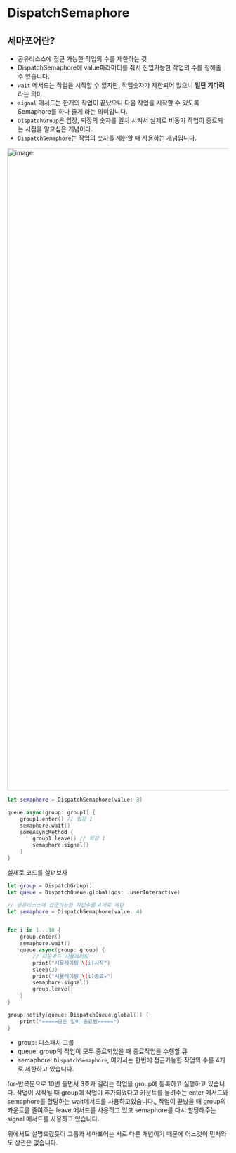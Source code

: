 # DispatchSemaphore
## 세마포어란?
- 공유리소스에 접근 가능한 작업의 수를 제한하는 것
- DispatchSemaphore에 value파라미터를 줘서 진입가능한 작업의 수를 정해줄 수 있습니다.
- `wait` 메서드는 작업을 시작할 수 있지만, 작업숫자가 제한되어 있으니 **일단 기다려**라는 의미.
- `signal` 메서드는 한개의 작업이 끝났으니 다음 작업을 시작할 수 있도록 Semaphore를 하나 줄게 라는 의미입니다.
- `DispatchGroup`은 입장, 퇴장의 숫자를 일치 시켜서 실제로 비동기 작업이 종료되는 시점을 알고싶은 개념이다.
- `DispatchSemaphore`는 작업의 숫자를 제한할 때 사용하는 개념입니다.

<img width="1463" alt="image" src="https://user-images.githubusercontent.com/76734067/209788958-b4b5af85-dba1-4de3-8efe-d81b8587b2c9.png">

```swift
let semaphore = DispatchSemaphore(value: 3)

queue.async(group: group1) {
    group1.enter() // 입장 1
    semaphore.wait()
    someAsyncMethod {
        group1.leave() // 퇴장 1
        semaphore.signal()
    }
}
```

실제로 코드를 살펴보자
```swift
let group = DispatchGroup()
let queue = DispatchQueue.global(qos: .userInteractive)

// 공유리소스에 접근가능한 작업수를 4개로 제한
let semaphore = DispatchSemaphore(value: 4)


for i in 1...10 {
    group.enter()
    semaphore.wait()
    queue.async(group: group) {
        // 다운로드 시뮬레이팅
        print("시뮬레이팅 \(i)시작")
        sleep(3)
        print("시뮬레이팅 \(i)종료★")
        semaphore.signal()
        group.leave()
    }
}

group.notify(queue: DispatchQueue.global()) {
    print("=====모든 일이 종료됨=====")
}
```
- group: 디스패치 그룹
- queue: group의 작업이 모두 종료되었을 때 종료작업을 수행할 큐
- semaphore: `DispatchSemaphore`, 여기서는 한번에 접근가능한 작업의 수를 4개로 제한하고 있습니다.

for-반복문으로 10번 돌면서 3초가 걸리는 작업을 group에 등록하고 실행하고 있습니다. 작업이 시작될 때 group에 작업이 추가되었다고 카운트를 늘려주는 enter 메서드와 semaphore를 할당하는 wait메서드를 사용하고있습니다., 작업이 끝났을 때 group의 카운트를 줄여주는 leave 메서드를 사용하고 있고 semaphore를 다시 할당해주는 signal 메서드를 사용하고 있습니다.

위에서도 설명드렸듯이 그룹과 세마포어는 서로 다른 개념이기 때문에 어느것이 먼저와도 상관은 없습니다.